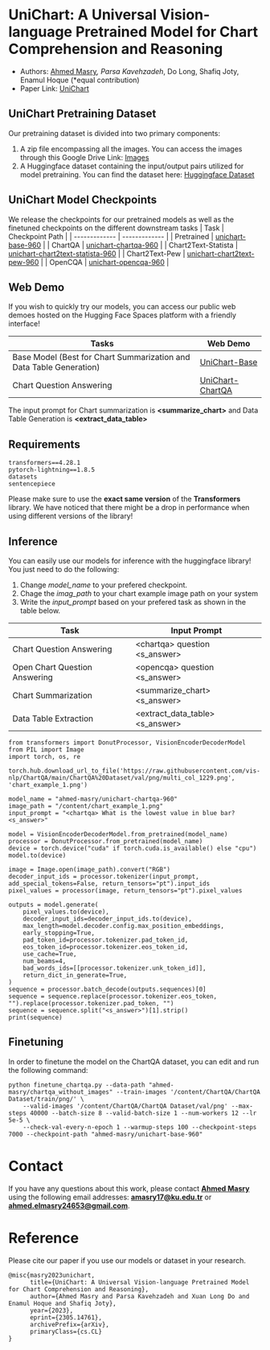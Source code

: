 # UniChart: A Universal Vision-language Pretrained Model for Chart Comprehension and Reasoning

* Authors: [Ahmed Masry](https://sites.google.com/view/ahmedmasry/)*, Parsa Kavehzadeh*, Do Long, Shafiq Joty, Enamul Hoque (*equal contribution)
* Paper Link: [UniChart](https://arxiv.org/abs/2305.14761)

## UniChart Pretraining Dataset
Our pretraining dataset is divided into two primary components:
1. A zip file encompassing all the images. You can access the images through this Google Drive Link: [Images](https://drive.google.com/file/d/1j5Kk51Kc5wsQyzuk2qM_WCQWYs-Kms42/view?usp=sharing)
2. A Huggingface dataset containing the input/output pairs utilized for model pretraining. You can find the dataset here: [Huggingface Dataset](https://huggingface.co/datasets/ahmed-masry/unichart-pretrain-data)

## UniChart Model Checkpoints
We release the checkpoints for our pretrained models as well as the finetuned checkpoints on the different downstream tasks
| Task  | Checkpoint Path |
| ------------- | ------------- |
| Pretrained  | [unichart-base-960](https://huggingface.co/ahmed-masry/unichart-base-960)  |
| ChartQA  | [unichart-chartqa-960](https://huggingface.co/ahmed-masry/unichart-chartqa-960)  |
| Chart2Text-Statista  | [unichart-chart2text-statista-960](https://huggingface.co/ahmed-masry/unichart-chart2text-statista-960)  |
| Chart2Text-Pew  | [unichart-chart2text-pew-960](https://huggingface.co/ahmed-masry/unichart-chart2text-pew-960)  |
| OpenCQA  | [unichart-opencqa-960](https://huggingface.co/ahmed-masry/unichart-opencqa-960)  |

## Web Demo
If you wish to quickly try our models, you can access our public web demoes hosted on the Hugging Face Spaces platform with a friendly interface!

| Tasks  | Web Demo |
| ------------- | ------------- |
| Base Model (Best for Chart Summarization and Data Table Generation)  | [UniChart-Base](https://huggingface.co/spaces/ahmed-masry/UniChart-Base) |
| Chart Question Answering  | [UniChart-ChartQA](https://huggingface.co/spaces/ahmed-masry/UniChart-ChartQA) |

The input prompt for Chart summarization is **<summarize_chart>** and Data Table Generation is **<extract_data_table>**

## Requirements

```
transformers==4.28.1
pytorch-lightning==1.8.5
datasets
sentencepiece
```
Please make sure to use the **exact same version** of the **Transformers** library. We have noticed that there might be a drop in performance when using different versions of the library! 
## Inference
You can easily use our models for inference with the huggingface library! 
You just need to do the following:
1. Change _model_name_ to your prefered checkpoint.
2. Chage the _imag_path_ to your chart example image path on your system
3. Write the _input_prompt_ based on your prefered task as shown in the table below.

| Task  | Input Prompt |
| ------------- | ------------- |
| Chart Question Answering  | \<chartqa\> question <s_answer>  |
| Open Chart Question Answering  | \<opencqa\> question <s_answer>  |
| Chart Summarization  | <summarize_chart> <s_answer>  |
| Data Table Extraction  | <extract_data_table> <s_answer>  |

```
from transformers import DonutProcessor, VisionEncoderDecoderModel
from PIL import Image
import torch, os, re

torch.hub.download_url_to_file('https://raw.githubusercontent.com/vis-nlp/ChartQA/main/ChartQA%20Dataset/val/png/multi_col_1229.png', 'chart_example_1.png')

model_name = "ahmed-masry/unichart-chartqa-960"
image_path = "/content/chart_example_1.png"
input_prompt = "<chartqa> What is the lowest value in blue bar? <s_answer>"

model = VisionEncoderDecoderModel.from_pretrained(model_name)
processor = DonutProcessor.from_pretrained(model_name)
device = torch.device("cuda" if torch.cuda.is_available() else "cpu")
model.to(device)

image = Image.open(image_path).convert("RGB")
decoder_input_ids = processor.tokenizer(input_prompt, add_special_tokens=False, return_tensors="pt").input_ids
pixel_values = processor(image, return_tensors="pt").pixel_values

outputs = model.generate(
    pixel_values.to(device),
    decoder_input_ids=decoder_input_ids.to(device),
    max_length=model.decoder.config.max_position_embeddings,
    early_stopping=True,
    pad_token_id=processor.tokenizer.pad_token_id,
    eos_token_id=processor.tokenizer.eos_token_id,
    use_cache=True,
    num_beams=4,
    bad_words_ids=[[processor.tokenizer.unk_token_id]],
    return_dict_in_generate=True,
)
sequence = processor.batch_decode(outputs.sequences)[0]
sequence = sequence.replace(processor.tokenizer.eos_token, "").replace(processor.tokenizer.pad_token, "")
sequence = sequence.split("<s_answer>")[1].strip()
print(sequence)

```

## Finetuning 
In order to finetune the model on the ChartQA dataset, you can edit and run the following command:
```
python finetune_chartqa.py --data-path "ahmed-masry/chartqa_without_images" --train-images '/content/ChartQA/ChartQA Dataset/train/png/' \
    --valid-images '/content/ChartQA/ChartQA Dataset/val/png' --max-steps 40000 --batch-size 8 --valid-batch-size 1 --num-workers 12 --lr 5e-5 \
    --check-val-every-n-epoch 1 --warmup-steps 100 --checkpoint-steps 7000 --checkpoint-path "ahmed-masry/unichart-base-960"
```

# Contact
If you have any questions about this work, please contact **[Ahmed Masry](https://sites.google.com/view/ahmedmasry/)** using the following email addresses: **amasry17@ku.edu.tr** or **ahmed.elmasry24653@gmail.com**.

# Reference
Please cite our paper if you use our models or dataset in your research. 

```
@misc{masry2023unichart,
      title={UniChart: A Universal Vision-language Pretrained Model for Chart Comprehension and Reasoning}, 
      author={Ahmed Masry and Parsa Kavehzadeh and Xuan Long Do and Enamul Hoque and Shafiq Joty},
      year={2023},
      eprint={2305.14761},
      archivePrefix={arXiv},
      primaryClass={cs.CL}
}
```
